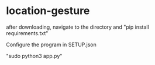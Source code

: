 # location-gesture

after downloading, navigate to the directory and "pip install requirements.txt"

Configure the program in SETUP.json

"sudo python3 app.py"
